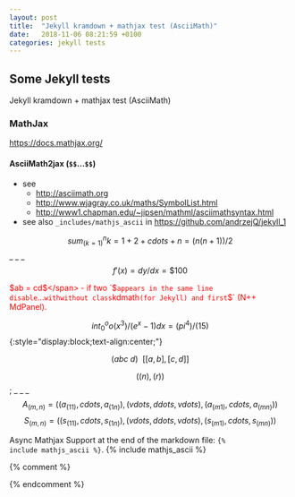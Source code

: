 ```yaml
---
layout: post
title:  "Jekyll kramdown + mathjax test (AsciiMath)"
date:   2018-11-06 08:21:59 +0100
categories: jekyll tests
---
```

## Some Jekyll tests

Jekyll kramdown + mathjax test (AsciiMath)


### MathJax

<https://docs.mathjax.org/>

#### **AsciiMath2jax** (`$$`...`$$`) 

- see 
    - <http://asciimath.org>
    - <http://www.wjagray.co.uk/maths/SymbolList.html>
    - <http://www1.chapman.edu/~jipsen/mathml/asciimathsyntax.html>
- see also `_includes/mathjs_ascii` in <https://github.com/andrzejQ/jekyll_1>

$$ sum_(k=1)^n k = 1+2+ cdots +n=(n(n+1)) / 2 $$ _ _ _ $$ f'(x) = dy/dx =\$100 $$ 

<span style="color:red">\$ab = cd$</span> - if two `$` appears in the same line disable `$...$` with `<span>` without class `kdmath` (for Jekyll) and first `\$` (N++ MdPanel).

$$ int_0^oo (x^3)/(e^x-1) dx = (pi^4)/(15) $${:style="display:block;text-align:center;"}

$$ ( a bc\ d ) \ \  [[a,b],[c,d]] $$

$$ ((n),(r)) $$; _ _ _ 
$$ A_(m,n) = ((a_(11), cdots , a_(1n)),(vdots, ddots, vdots),(a_(m1), cdots , a_(mn))) $$
$$ S_(m,n) = ((s_(11), cdots , s_(1n)),(vdots, ddots, vdots),(s_(m1), cdots , s_(mn))) $$

Async Mathjax Support at the end of the markdown file: <code>&#x7B;% include mathjs_ascii %&#x7D;</code>.
{% include mathjs_ascii %}

{% comment %}
<!--mathjs in Notepad++ Markdown Panel--> 
<script type="text/javascript">
  window.MathJax = {
    tex2jax: {skipTags: ["p","div", "span","script","noscript","style","textarea","pre","code"], ignoreClass:"math"} ,asciimath2jax: {skipTags: ["span","script","noscript","style","textarea","pre","code"],processClass:"math",delimiters:[['$$','$$'],['\\(','\\)'],['\\[','\\]']]}
  };
</script>
<script type="text/javascript" async src="https://cdnjs.cloudflare.com/ajax/libs/mathjax/2.7.6/latest.js?config=AM_SVG"></script>
{% endcomment %}
